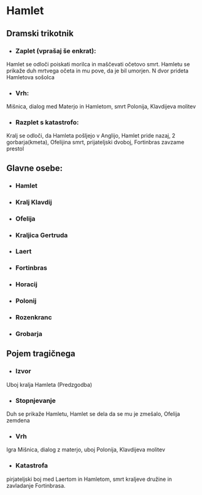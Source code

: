 # Hamlet
## Dramski trikotnik
* ### Zaplet (vprašaj še enkrat): 
Hamlet se odloči poiskati morilca in maščevati očetovo smrt. Hamletu se prikaže duh mrtvega očeta in mu pove, da je bil umorjen. N dvor prideta Hamletova sošolca

* ### Vrh:
Mišnica, dialog med Materjo in Hamletom, smrt Polonija, Klavdijeva molitev

* ### Razplet s katastrofo: 
Kralj se odloči, da Hamleta pošljejo v Anglijo, Hamlet pride nazaj, 2 gorbarja(kmeta), Ofelijina smrt, prijateljski dvoboj, Fortinbras zavzame prestol

## Glavne osebe:
* ### Hamlet
* ### Kralj Klavdij
* ### Ofelija
* ### Kraljica Gertruda
* ### Laert
* ### Fortinbras
* ### Horacij
* ### Polonij
* ### Rozenkranc
* ### Grobarja

## Pojem tragičnega

* ### Izvor
Uboj kralja Hamleta (Predzgodba)
* ### Stopnjevanje
Duh se prikaže Hamletu, Hamlet se dela da se mu je zmešalo, Ofelija zemdena
* ### Vrh
Igra Mišnica, dialog z materjo, uboj Polonija, Klavdijeva molitev
* ### Katastrofa
pirjateljski boj med Laertom in Hamletom, smrt kraljeve družine in zavladanje Fortinbrasa.


